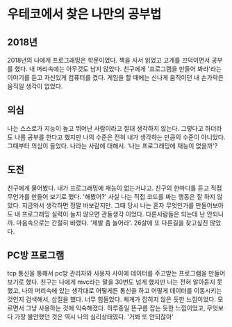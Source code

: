 # 우테코에서 찾은 나만의 공부법

## 2018년

2018년의 나에게 프로그래밍은 학문이었다. 책을 사서 읽었고 고개를 끄덕이면서 공부를 했다. 내 머리속에는 아무것도 남지 않았다. 친구에게 '프로그램을 만들어 봐라'라는 이야기를 듣고 자신있게 컴퓨터를 켰다. 게임을 할 때에는 신나게 움직이던 내 손가락은 움직일 생각이 없었다.

## 의심

나는 스스로가 지능이 높고 뛰어난 사람이라고 절대 생각하지 않는다. 그렇다고 하더라도 나름 공부를 한다고 했지만 나의 수준은 전혀 내가 생각하는 만큼의 수준이 아니었다. 그때부터 의심이 들었다. 나라는 사람에 대해서. '나는 프로그래밍에 재능이 없을까'?

## 도전

친구에게 물어봤다. 내가 프로그래밍에 재능이 없는거냐고. 친구의 한마디를 듣고 직접 무언가를 만들어 보기로 했다. '해봤어?' 사실 나는 직접 코드를 짜는 행동은 잘 하지 않았다. 지금와서 생각하면 정말 바보같지만. 그때 당시 나는 혼자 무엇인가를 만들어보아도 내 프로그래밍 실력이 늘지 않으면 관둘생각 이었다. 다른사람들은 되는데 난 안되니까. 마음속으로는 간절히 바랬다. '제발 좀 늘어라'. 26살에 또 다른길을 찾고싶진 않았다.

## PC방 프로그램

tcp 통신을 통해서 pc방 관리자와 사용자 사이에 데이터를 주고받는 프로그램을 만들어 보기로 했다. 친구는 나에게 mvc라는 말을 30번도 넘게 했지만 나는 전혀 알아듣지 못했고, 나의 머리속에 있는 생각대로 어떻게든 통신을 하고 어떻게 데이터를 이동시키는 것인지 검색해서, 삽질을 했다. 너무 힘들었다. 체계가 잡히지 않은 듯한 느낌이었다. 모르면서 그냥 사용하는 것에 익숙해졌다. 하루종일 뜬구름 잡는 듯한 느낌이었고, 무엇보다 가장 불안했던 것은 역시 나의 심리상태였다. '거봐 또 안되잖아'



